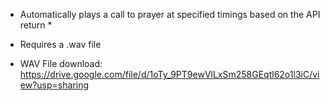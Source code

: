 * Automatically plays a call to prayer at specified timings based on the API return *

* Requires a .wav file 

* WAV File download: https://drive.google.com/file/d/1oTy_9PT9ewVlLxSm258GEqtl62o1l3iC/view?usp=sharing
